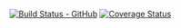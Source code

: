 [![Build Status - GitHub](https://github.com/skieninger/Stochastic_Dynamics/workflows/Pytest/badge.svg)](https://github.com/skieninger/Stochastic_Dynamics/workflows/Pytest/badge.svg?query=workflow%3Apytesting)
[![Coverage Status](https://coveralls.io/repos/github/skieninger/Stochastic_Dynamics/badge.svg?branch=master)](https://coveralls.io/github/skieninger/Stochastic_Dynamics?branch=master)
